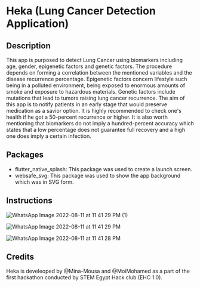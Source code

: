 # Heka (Lung Cancer Detection Application)
## Description 
This app is purposed to detect Lung Cancer using biomarkers including age, gender, epigenetic factors and genetic factors. The procedure depends on forming a correlation between the mentioned variables and the disease recurrence percentage. Epigenetic factors concern lifestyle such being in a polluted environment, being exposed to enormous amounts of smoke and exposure to hazardous materials. Genetic factors include mutations that lead to tumors raising lung cancer recurrence. The aim of this app is to notify patients in an early stage that would preserve medication as a savior option. It is highly recommended to check one's health if he got a 50-percent recurrence or higher. It is also worth mentioning that biomarkers do not imply a hundred-percent accuracy which states that a low percentage does not guarantee full recovery and a high one does imply a certain infection. 
## Packages 
- flutter_native_splash: This package was used to create a launch screen.
- websafe_svg: This package was used to show the app background which was in SVG form.
## Instructions
![WhatsApp Image 2022-08-11 at 11 41 29 PM (1)](https://user-images.githubusercontent.com/44899101/184247949-fb52e7c2-7523-4d5a-82ca-476e280645c7.jpeg)


![WhatsApp Image 2022-08-11 at 11 41 29 PM](https://user-images.githubusercontent.com/44899101/184247959-80e15607-3da2-4331-806a-b566075a937a.jpeg)


![WhatsApp Image 2022-08-11 at 11 41 28 PM](https://user-images.githubusercontent.com/44899101/184247965-cc8181fa-9adc-4428-9e48-cbe24104bc78.jpeg)

## Credits
Heka is develeoped by @Mina-Mousa and @MoiMohamed as a part of the first hackathon conducted by STEM Egypt Hack club (EHC 1.0).
